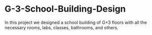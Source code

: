 # G-3-School-Building-Design
In this project we designed a school building of G+3 floors with all the necessary rooms, labs, classes, bathrooms, and others. 
